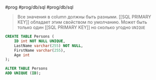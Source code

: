 #prog #prog/db/sql #prog/db/sql

> Все значения в column должны быть разными. [[SQL PRIMARY KEY]] обладает этим свойством по умолчанию.
> Может быть только один [[SQL PRIMARY KEY]] но сколько угодно `UNIQUE`

```sql
CREATE TABLE Persons (  
    ID int NOT NULL UNIQUE,  
    LastName varchar(255) NOT NULL,  
    FirstName varchar(255),  
    Age int  
);
```

```sql
ALTER TABLE Persons  
ADD UNIQUE (ID);
```
